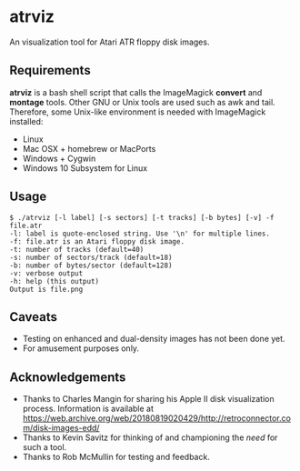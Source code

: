 # atrviz
An visualization tool for Atari ATR floppy disk images.

## Requirements
**atrviz** is a bash shell script that calls the ImageMagick **convert** and **montage** tools. Other GNU or Unix tools are used such as awk and tail. Therefore, some Unix-like environment is needed with ImageMagick installed:
 * Linux
 * Mac OSX + homebrew or MacPorts
 * Windows + Cygwin 
 * Windows 10 Subsystem for Linux

## Usage

    $ ./atrviz [-l label] [-s sectors] [-t tracks] [-b bytes] [-v] -f file.atr
    -l: label is quote-enclosed string. Use '\n' for multiple lines.
    -f: file.atr is an Atari floppy disk image.
    -t: number of tracks (default=40)
    -s: number of sectors/track (default=18)
    -b: number of bytes/sector (default=128)
    -v: verbose output
    -h: help (this output)
    Output is file.png

## Caveats
  * Testing on enhanced and dual-density images has not been done yet.
  * For amusement purposes only.

## Acknowledgements
  * Thanks to Charles Mangin for sharing his Apple II disk visualization process. Information is available at https://web.archive.org/web/20180819020429/http://retroconnector.com/disk-images-edd/
  * Thanks to Kevin Savitz for thinking of and championing the *need* for such a tool.
  * Thanks to Rob McMullin for testing and feedback. 
